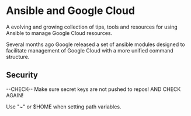 # Ansible and Google Cloud

A evolving and growing collection of tips, tools and resources for using Ansible to manage Google Cloud resources.

Several months ago Google released a set of ansible modules designed to facilitate management of Google Cloud with a more unified command structure.


## Security
--CHECK-- Make sure secret keys are not pushed to repos!  AND CHECK AGAIN!

Use "~" or $HOME when setting path variables. 
